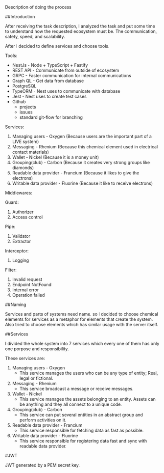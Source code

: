 Description of doing the process

##Introduction

After receiving the task description, I analyzed the task and put some time to understand how the requested ecosystem must be. The communication, safety, speed, and scalability.

After I decided to define services and choose tools.

Tools:
- NestJs - Node + TypeScript + Fastify
- REST API - Communicate from outside of ecosystem
- GRPC - Faster communication for internal communications
- Graph QL - Get data from database
- PostgreSQL
- TypeORM - Nest uses to communicate with database
- Jest - Nest uses to create test cases
- Github
  - projects
  - issues
  - standard git-flow for branching

Services:
1. Managing users - Oxygen (Because users are the important part of a LIVE system)
2. Messaging - Rhenium (Because this chemical element used in electrical contact materials)
3. Wallet - Nickel (Because it is a money unit)
4. Grouping(club) - Carbon (Because it creates very strong groups like diamonds)
5. Readable data provider - Francium (Because it likes to give the electrons)
6. Writable data provider - Fluorine (Because it like to receive electrons)

Middlewares:

Guard:
1. Authorizer
2. Access control

Pipe:
1. Validator
2. Extractor

Interceptor:
1. Logging

Filter:
1. Invalid request
2. Endpoint NotFound
3. Internal error
4. Operation failed

##Naming

Services and parts of systems need name. so I decided to choose chemical elements for services as a metaphor for elements that create the system. Also tried to choose elements which has similar usage with the server itself.


##Services

I divided the whole system into 7 services which every one of them has only one porpose and responsibility.

These services are:

1. Managing users - Oxygen
   - This service manages the users who can be any type of entity; Real, legal or fictional.
2. Messaging - Rhenium
   - This service broadcast a message or receive messages.
3. Wallet - Nickel
   - This service manages the assets belonging to an entity. Assets can be anything and they all connect to a unique code.
4. Grouping(club) - Carbon
   - This service can put several entities in an abstract group and perform activities on it.
5. Readable data provider - Francium
   - This service responsible for fetching data as fast as possible.
6. Writable data provider - Fluorine
   - This service responsible for registering data fast and sync with readable data provider.


#JWT

JWT generated by a PEM secret key.

